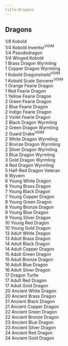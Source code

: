 ```yaml
---
title:Dragons
---
```


## Dragons

1/8 Kobold  
1/4 Kobold Inventor<sup>VGtM</sup>  
1/4 Pseudodragon  
1/4 Winged Kobold  
1 Brass Dragon Wyrmling  
1 Copper Dragon Wyrmling  
1 Kobold Dragonsheild<sup>VGtM</sup>  
1 Kobold Scale Sorcerer<sup>VGtM</sup>  
1 Orange Fearie Dragon  
1 Red Fearie Dragon  
1 Yellow Fearie Dragon  
2 Green Fearie Dragon  
2 Blue Fearie Dragon  
2 Indigo Fearie Dragon  
2 Violet Fearie Dragon  
2 Black Dragon Wyrmling  
2 Green Dragon Wyrmling  
2 Guard Drake<sup>VGtM</sup>  
2 White Dragon Wyrmling  
2 Bronze Dragon Wyrmling  
2 Silver Dragon Wyrmling  
3 Blue Dragon Wyrmling  
3 Gold Dragon Wyrmling  
4 Red Dragon Wyrmling  
5 Half-Red Dragon Veteran  
6 Wyvern  
6 Young White Dragon  
6 Young Brass Dragon  
7 Young Black Dragon  
7 Young Copper Dragon  
8 Young Green Dragon  
8 Young Bronze Dragon  
9 Young Blue Dragon  
9 Young Silver Dragon  
10 Young Red Dragon  
10 Young Gold Dragon  
13 Adult White Dragon  
13 Adult Brass Dragon  
14 Adult Black Dragon  
14 Adult Copper Dragon  
15 Adult Green Dragon  
15 Adult Bronze Dragon  
16 Adult Blue Dragon  
16 Adult Silver Dragon  
17 Dragon Turtle  
17 Adult Red Dragon  
17 Adult Gold Dragon  
20 Ancient White Dragon  
20 Ancient Brass Dragon  
21 Ancient Black Dragon  
21 Ancient Copper Dragon  
22 Ancient Green Dragon  
22 Ancient Bronze Dragon  
23 Ancient Blue Dragon  
23 Ancient Silver Dragon  
24 Ancient Red Dragon  
24 Ancient Gold Dragon  
